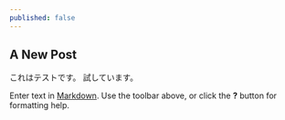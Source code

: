 ```yaml
---
published: false
---
```


## A New Post
これはテストです。
試しています。

Enter text in [Markdown](http://daringfireball.net/projects/markdown/). Use the toolbar above, or click the **?** button for formatting help.
